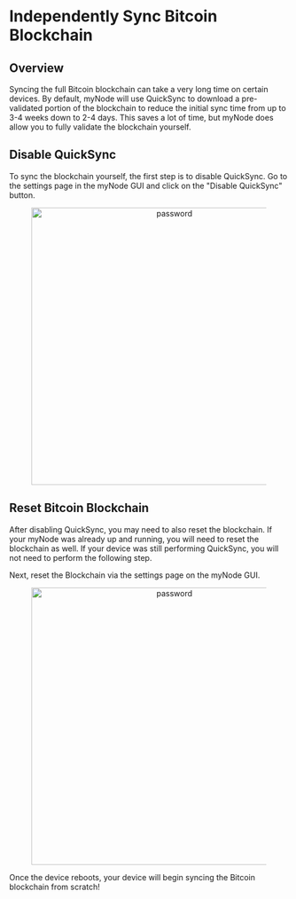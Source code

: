 # Independently Sync Bitcoin Blockchain

## Overview

Syncing the full Bitcoin blockchain can take a very long time on certain devices. By default, myNode will use QuickSync to download a pre-validated portion of the blockchain to reduce the initial sync time from up to 3-4 weeks down to 2-4 days. This saves a lot of time, but myNode does allow you to fully validate the blockchain yourself.

## Disable QuickSync

To sync the blockchain yourself, the first step is to disable QuickSync. Go to the settings page in the myNode GUI and click on the "Disable QuickSync" button.

<center>
  <figure>
    <img src="/images/bitcoin/independent-sync-1.png" alt="password" style="width: 500px">
  </figure>
</center>

## Reset Bitcoin Blockchain

After disabling QuickSync, you may need to also reset the blockchain. If your myNode was already up and running, you will need to reset the blockchain as well. If your device was still performing QuickSync, you will not need to perform the following step.

Next, reset the Blockchain via the settings page on the myNode GUI.

<center>
  <figure>
    <img src="/images/bitcoin/independent-sync-2.png" alt="password" style="width: 500px">
  </figure>
</center>

Once the device reboots, your device will begin syncing the Bitcoin blockchain from scratch!
